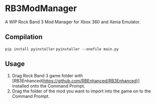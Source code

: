 # RB3ModManager
A WIP Rock Band 3 Mod Manager for Xbox 360 and Xenia Emulator.


## Compilation
`pip install pyinstaller`
`pyinstaller --onefile main.py`

## Usage
1. Drag Rock Band 3 game folder with [RB3Enhanced(https://github.com/RBEnhanced/RB3Enhanced)] installed onto the Command Prompt.
2. Drag the folder of the mod you want to import into the game on to the Command Prompt.